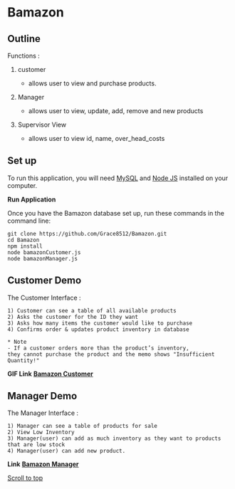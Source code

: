 # Bamazon <a id="top"></a>

## Outline 

Functions : 

1. customer
    * allows user to view and purchase products.

2. Manager
    * allows user to view, update, add, remove and new products
    
3. Supervisor View
    * allows user to view id, name, over_head_costs


## Set up

To run this application, you will need [MySQL](https://dev.mysql.com/doc/refman/5.6/en/installing.html) and [Node JS](https://nodejs.org/en/download/) installed on your computer.

**Run Application**

Once you have the Bamazon database set up, run these commands in the command line:

```
git clone https://github.com/Grace8512/Bamazon.git
cd Bamazon
npm install
node bamazonCustomer.js 
node bamazonManager.js
```

## Customer Demo

The Customer Interface :

```
1) Customer can see a table of all available products
2) Asks the customer for the ID they want
3) Asks how many items the customer would like to purchase
4) Confirms order & updates product inventory in database

* Note 
- If a customer orders more than the product’s inventory, 
they cannot purchase the product and the memo shows "Insufficient Quantity!"
```
 **GIF Link**
[**Bamazon Customer**](
https://media.giphy.com/media/giubdVFMJX3l5q7mGH/giphy.gif)

## Manager Demo

The Manager Interface :
```
1) Manager can see a table of products for sale
2) View Low Inventory
3) Manager(user) can add as much inventory as they want to products that are low stock
4) Manager(user) can add new product.
```
 **Link**
[**Bamazon Manager**](
https://drive.google.com/file/d/1blcYZHGE6gQkwfI5IcFARBlhRCbNDG32/view)

[Scroll to top](#top)

